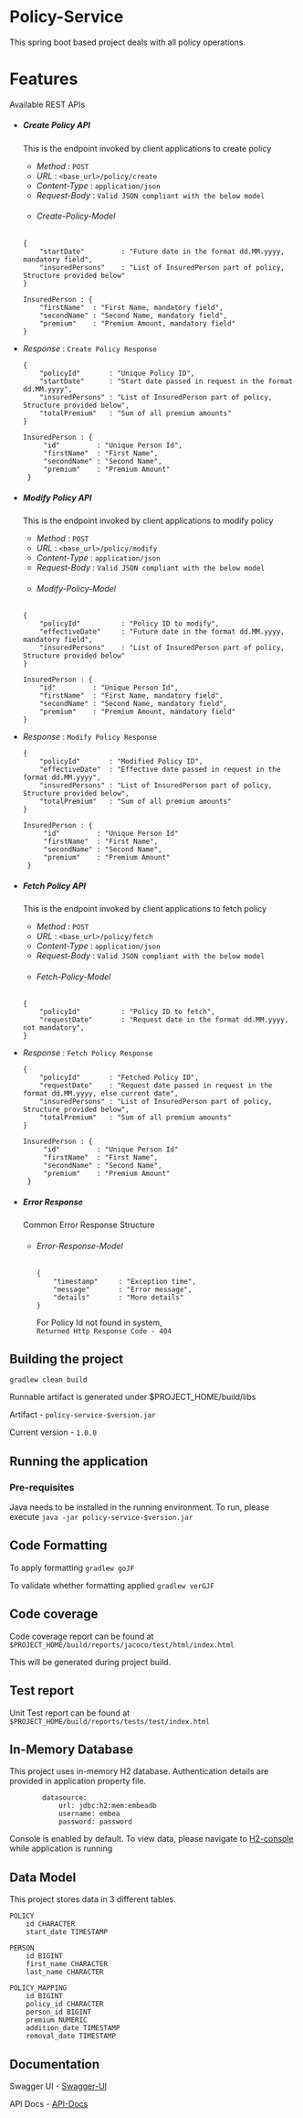 # Policy-Service
This spring boot based project deals with all policy operations.

# Features
Available REST APIs
- ##### <div id="create_policy_api"/>Create Policy API
  This is the endpoint invoked by client applications to create policy
    - *Method*        : `POST`
    - *URL*           : `<base_url>/policy/create`
    - *Content-Type*  : `application/json`
    - *Request-Body*  : `Valid JSON compliant with the below model`
    - ###### <div id="create_policy_model"/> Create-Policy-Model
     ```
     {
         "startDate"         : "Future date in the format dd.MM.yyyy, mandatory field",
         "insuredPersons"    : "List of InsuredPerson part of policy, Structure provided below"
     }
        
     InsuredPerson : {
         "firstName"  : "First Name, mandatory field",
         "secondName" : "Second Name, mandatory field",
         "premium"    : "Premium Amount, mandatory field"
     }
     ```
- *Response*      : `Create Policy Response`

    ```
    {
        "policyId"       : "Unique Policy ID",
        "startDate"      : "Start date passed in request in the format dd.MM.yyyy",
        "insuredPersons" : "List of InsuredPerson part of policy, Structure provided below",
        "totalPremium"   : "Sum of all premium amounts"
    }
  
    InsuredPerson : {
         "id"         : "Unique Person Id",
         "firstName"  : "First Name",
         "secondName" : "Second Name",
         "premium"    : "Premium Amount"
     }
    ```

- ##### <div id="modify_policy_api"/>Modify Policy API
  This is the endpoint invoked by client applications to modify policy
    - *Method*        : `POST`
    - *URL*           : `<base_url>/policy/modify`
    - *Content-Type*  : `application/json`
    - *Request-Body*  : `Valid JSON compliant with the below model`
    - ###### <div id="modify_policy_model"/> Modify-Policy-Model
     ```
     {
         "policyId"          : "Policy ID to modify",
         "effectiveDate"     : "Future date in the format dd.MM.yyyy, mandatory field",
         "insuredPersons"    : "List of InsuredPerson part of policy, Structure provided below"
     }
        
     InsuredPerson : {
         "id"         : "Unique Person Id",
         "firstName"  : "First Name, mandatory field",
         "secondName" : "Second Name, mandatory field",
         "premium"    : "Premium Amount, mandatory field"
     }
     ```
- *Response*      : `Modify Policy Response`

    ```
    {
        "policyId"       : "Modified Policy ID",
        "effectiveDate"  : "Effective date passed in request in the format dd.MM.yyyy",
        "insuredPersons" : "List of InsuredPerson part of policy, Structure provided below",
        "totalPremium"   : "Sum of all premium amounts"
    }
  
    InsuredPerson : {
         "id"         : "Unique Person Id"
         "firstName"  : "First Name",
         "secondName" : "Second Name",
         "premium"    : "Premium Amount"
     }
    ```

- ##### <div id="fetch_policy_api"/>Fetch Policy API
  This is the endpoint invoked by client applications to fetch policy
    - *Method*        : `POST`
    - *URL*           : `<base_url>/policy/fetch`
    - *Content-Type*  : `application/json`
    - *Request-Body*  : `Valid JSON compliant with the below model`
    - ###### <div id="fetch_policy_model"/> Fetch-Policy-Model
     ```
     {
         "policyId"          : "Policy ID to fetch",
         "requestDate"       : "Request date in the format dd.MM.yyyy, not mandatory",
     }
     ```
- *Response*      : `Fetch Policy Response`

    ```
    {
        "policyId"       : "Fetched Policy ID",
        "requestDate"    : "Request date passed in request in the format dd.MM.yyyy, else current date",
        "insuredPersons" : "List of InsuredPerson part of policy, Structure provided below",
        "totalPremium"   : "Sum of all premium amounts"
    }
  
    InsuredPerson : {
         "id"         : "Unique Person Id"
         "firstName"  : "First Name",
         "secondName" : "Second Name",
         "premium"    : "Premium Amount"
     }
    ```

- ##### <div id="error_response"/>Error Response
  Common Error Response Structure
  
  - ###### <div id="error_response_model"/> Error-Response-Model
     ```
     {
         "timestamp"     : "Exception time",
         "message"       : "Error message",
         "details"       : "More details"
     }
     ```
    For Policy Id not found in system,  
  ```Returned Http Response Code - 404```

## Building the project
```gradlew clean build```

Runnable artifact is generated under $PROJECT_HOME/build/libs

Artifact - ```policy-service-$version.jar```

Current version - ```1.0.0```

## Running the application
### Pre-requisites
Java needs to be installed in the running environment.
To run, please execute ```java -jar policy-service-$version.jar```

## Code Formatting
To apply formatting ```gradlew goJF``` 

To validate whether formatting applied ```gradlew verGJF```

## Code coverage
Code coverage report can be found at ```$PROJECT_HOME/build/reports/jacoco/test/html/index.html```

This will be generated during project build.

## Test report
Unit Test report can be found at ```$PROJECT_HOME/build/reports/tests/test/index.html```

## In-Memory Database
This project uses in-memory H2 database. Authentication details are provided in application property file.

```spring:
        datasource:
            url: jdbc:h2:mem:embeadb
            username: embea
            password: password
```

Console is enabled by default. To view data, please navigate to [H2-console](http://localhost:8080/h2-console) while application is running

## Data Model
This project stores data in 3 different tables.
```
POLICY
    id CHARACTER
    start_date TIMESTAMP
```
```
PERSON
    id BIGINT
    first_name CHARACTER
    last_name CHARACTER
```
```
POLICY_MAPPING
    id BIGINT
    policy_id CHARACTER
    person_id BIGINT
    premium NUMERIC
    addition_date TIMESTAMP
    removal_date TIMESTAMP
```

## Documentation
Swagger UI - [Swagger-UI](http://localhost:8080/swagger-ui.html)

API Docs - [API-Docs](http://localhost:8080/v3/api-docs/)